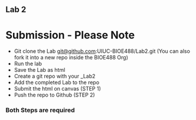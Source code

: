 ## Lab 2

# Submission - Please Note

- Git clone the Lab git@github.com:UIUC-BIOE488/Lab2.git (You can also fork it into a new repo inside the BIOE488 Org)
- Run the lab
- Save the Lab as html
- Create a git repo with your <netid>_Lab2
- Add the completed Lab to the repo
- Submit the html on canvas (STEP 1)
- Push the repo to Github  (STEP 2)

### **Both Steps are required**
